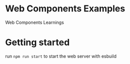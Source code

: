 # Web Components Examples

Web Components Learnings

# Getting started

run `npm run start` to start the web server with esbuild
